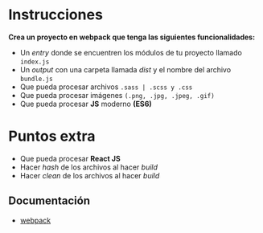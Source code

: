 # Instrucciones

**Crea un proyecto en webpack que tenga las siguientes funcionalidades:**

* Un *entry* donde se encuentren los módulos de tu proyecto llamado `index.js`
* Un *output* con una carpeta llamada *dist* y el nombre del archivo `bundle.js`
* Que pueda procesar archivos `.sass | .scss y .css`
* Que pueda procesar imágenes `(.png, .jpg, .jpeg, .gif)`
* Que pueda procesar **JS** moderno **(ES6)**


# Puntos extra

* Que pueda procesar **React JS**
* Hacer *hash* de los archivos al hacer *build*
* Hacer *clean* de los archivos al hacer *build*

## Documentación

* [webpack](https://webpack.js.org/concepts)
